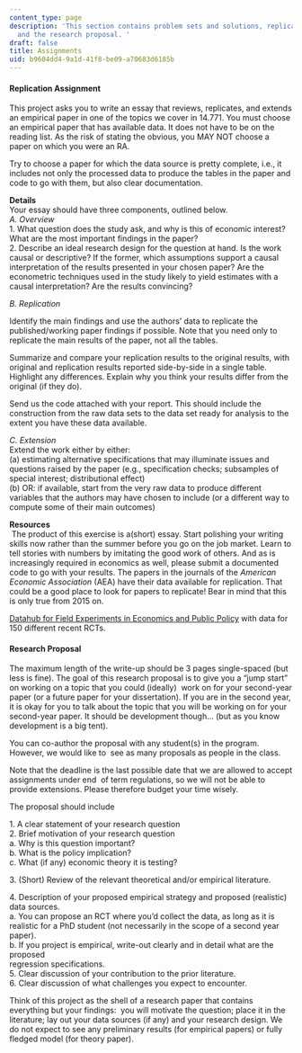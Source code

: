 ```yaml
---
content_type: page
description: 'This section contains problem sets and solutions, replication assignments,
  and the research proposal. '
draft: false
title: Assignments
uid: b9604dd4-9a1d-41f8-be09-a70683d6185b
---
```

#### Replication Assignment

This project asks you to write an essay that reviews, replicates, and extends an empirical paper in one of the topics we cover in 14.771. You must choose an empirical paper that has available data. It does not have to be on the reading list. As the risk of stating the obvious, you MAY NOT choose a paper on which you were an RA.

Try to choose a paper for which the data source is pretty complete, i.e., it includes not only the processed data to produce the tables in the paper and code to go with them, but also clear documentation.

**Details**    
Your essay should have three components, outlined below.    
*A. Overview*    
1\. What question does the study ask, and why is this of economic interest? What are the most important findings in the paper?    
2\. Describe an ideal research design for the question at hand. Is the work causal or descriptive? If the former, which assumptions support a causal interpretation of the results presented in your chosen paper? Are the econometric techniques used in the study likely to yield estimates with a causal interpretation? Are the results convincing?

*B. Replication*

Identify the main findings and use the authors’ data to replicate the published/working paper findings if possible. Note that you need only to replicate the main results of the paper, not all the tables.

Summarize and compare your replication results to the original results, with original and replication results reported side-by-side in a single table. Highlight any differences. Explain why you think your results differ from the original (if they do).

Send us the code attached with your report. This should include the construction from the raw data sets to the data set ready for analysis to the extent you have these data available.

*C. Extension*    
Extend the work either by either:    
(a) estimating alternative specifications that may illuminate issues and questions raised by the paper (e.g., specification checks; subsamples of special interest; distributional effect)    
(b) OR: if available, start from the very raw data to produce different variables that the authors may have chosen to include (or a different way to compute some of their main outcomes)

**Resources**    
 The product of this exercise is a(short) essay. Start polishing your writing skills now rather than the summer before you go on the job market. Learn to tell stories with numbers by imitating the good work of others. And as is increasingly required in economics as well, please submit a documented code to go with your results. The papers in the journals of the *American Economic Association* (AEA) have their data available for replication. That could be a good place to look for papers to replicate! Bear in mind that this is only true from 2015 on.

[Datahub for Field Experiments in Economics and Public Policy](https://dataverse.harvard.edu/dataverse/DFEEP) with data for 150 different recent RCTs.

#### Research Proposal

The maximum length of the write-up should be 3 pages single-spaced (but less is fine). The goal of this research proposal is to give you a “jump start” on working on a topic that you could (ideally)  work on for your second-year paper (or a future paper for your dissertation). If you are in the second year, it is okay for you to talk about the topic that you will be working on for your second-year paper. It should be development though... (but as you know development is a big tent).   
  
You can co-author the proposal with any student(s) in the program. However, we would like to  see as many proposals as people in the class.   
  
Note that the deadline is the last possible date that we are allowed to accept assignments under end  of term regulations, so we will not be able to provide extensions. Please therefore budget your time wisely.   
  
The proposal should include   
  
1\. A clear statement of your research question   
2\. Brief motivation of your research question  
a. Why is this question important?   
b. What is the policy implication?   
c. What (if any) economic theory it is testing? 

  
3\. (Short) Review of the relevant theoretical and/or empirical literature. 

  
4\. Description of your proposed empirical strategy and proposed (realistic) data sources.   
a. You can propose an RCT where you’d collect the data, as long as it is realistic for a PhD student (not necessarily in the scope of a second year paper).   
b. If you project is empirical, write-out clearly and in detail what are the proposed   
regression specifications.   
5\. Clear discussion of your contribution to the prior literature.   
6\. Clear discussion of what challenges you expect to encounter.   
  
Think of this project as the shell of a research paper that contains everything but your findings:  you will motivate the question; place it in the literature; lay out your data sources (if any) and your research design. We do not expect to see any preliminary results (for empirical papers) or fully fledged model (for theory paper).